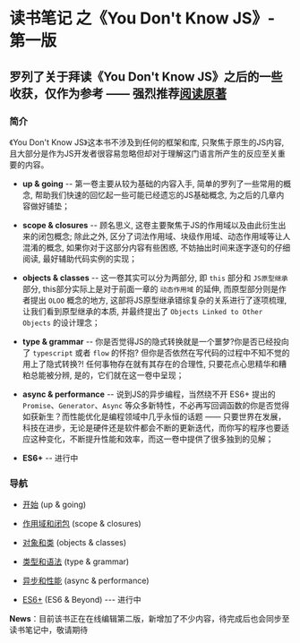 # 读书笔记 之《You Don't Know JS》- 第一版

## 罗列了关于拜读《You Don't Know JS》之后的一些收获，仅作为参考 —— 强烈推荐[阅读原著](https://github.com/getify/You-Dont-Know-JS "You Don't Know JS")

### 简介
《You Don't Know JS》这本书不涉及到任何的框架和库, 只聚焦于原生的JS内容, 且大部分是作为JS开发者很容易忽略但却对于理解这门语言所产生的反应至关重要的内容。

- **up & going** -- 第一卷主要从较为基础的内容入手, 简单的罗列了一些常用的概念, 帮助我们快速的回忆起一些可能已经遗忘的JS基础概念, 为之后的几章内容做好铺垫；

- **scope & closures** -- 顾名思义, 这卷主要聚焦于JS的作用域以及由此衍生出来的闭包概念; 除此之外, 区分了词法作用域、块级作用域、动态作用域等让人混淆的概念, 如果你对于这部分内容有些困惑, 不妨抽出时间来逐字逐句的仔细阅读, 最好辅助代码实例的实现；

- **objects & classes** -- 这一卷其实可以分为两部分, 即 `this` 部分和 `JS原型继承` 部分, this部分实际上是对于前面一章的 `动态作用域` 的延伸, 而原型部分则是作者提出 `OLOO` 概念的地方, 这部将JS原型继承错综复杂的关系进行了逐项梳理, 让我们看到原型继承的本质, 并最终提出了 `Objects Linked to Other Objects` 的设计理念；

- **type & grammar** -- 你是否觉得JS的隐式转换就是一个噩梦?你是否已经投向了 `typescript` 或者 `flow` 的怀抱? 但你是否依然在写代码的过程中不知不觉的用上了隐式转换?! 任何事物存在就有其存在的合理性, 只要花点心思精华和糟粕总能被分辨, 是的，它们就在这一卷中呈现；

- **async & performance** -- 说到JS的异步编程，当然绕不开 ES6+ 提出的 `Promise`、`Generator`、`Async` 等众多新特性，不必再写回调函数的你是否觉得如获新生？而性能优化是编程领域中几乎永恒的话题 —— 只要世界在发展，科技在进步，无论是硬件还是软件都会不断的更新迭代，而你写的程序也要适应这种变化，不断提升性能和效率，而这一卷中提供了很多独到的见解；

- **ES6+** -- 进行中

### 导航
- [开始](/up%20%26%20going/README.md) (up & going)

- [作用域和闭包](/scope%20%26%20closures/README.md) (scope & closures)

- [对象和类](/objects%20%26%20classes/README.md) (objects & classes)

- [类型和语法](/types%20%26%20grammar/README.md) (type & grammar)

- [异步和性能](/async%20%26%20performance/README.md) (async & performance)

- [ES6+](/es6%20%26%20beyond/README.md) (ES6 & Beyond) --- 进行中

**News**：目前该书正在在线编辑第二版，新增加了不少内容，待完成后也会同步至读书笔记中，敬请期待